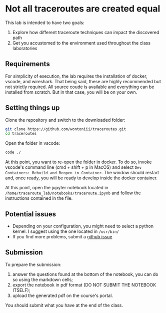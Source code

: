# Not all traceroutes are created equal 
This lab is intended to have two goals:

1. Explore how different traceroute techniques can impact the discovered path
2. Get you accustomed to the environment used throughout the class laboratories

## Requirements

For simplicity of execution, the lab requires the installation of docker, vscode, and wireshark. That being said, these are highly recommended but not strictly required. All source coude is available and everything can be installed from scratch. But in that case, you will be on your own.

## Setting things up

Clone the repository and switch to the downloaded folder:

```bash
git clone https://github.com/wontoniii/traceroutes.git
cd traceroutes
```

Open the folder in vscode:
```bash
code ./
```

At this point, you want to re-open the folder in docker. To do so, invoke vscode's command line (cmd + shift + p in MacOS) and select `Dev Containers: Rebuild and Reopen in Container`. The window should restart and, once ready, you will be ready to develop inside the docker container.

At this point, open the jupyter notebook located in `/home/traceroute_lab/notebooks/traceroute.ipynb` and follow the instructions contained in the file.

## Potential issues

* Depending on your configuration, you might need to select a python kernel. I suggest using the one located in `/usr/bin/`
* If you find more problems, submit a [github issue](https://github.com/wontoniii/traceroutes/issues)

## Submission

To prepare the submission:

1. answer the questions found at the bottom of the notebook, you can do so using the markdown cells;
2. export the notebook in pdf format (DO NOT SUBMIT THE NOTEBOOK ITSELF);
3. upload the generated pdf on the course's portal.

You should submit what you have at the end of the class.
